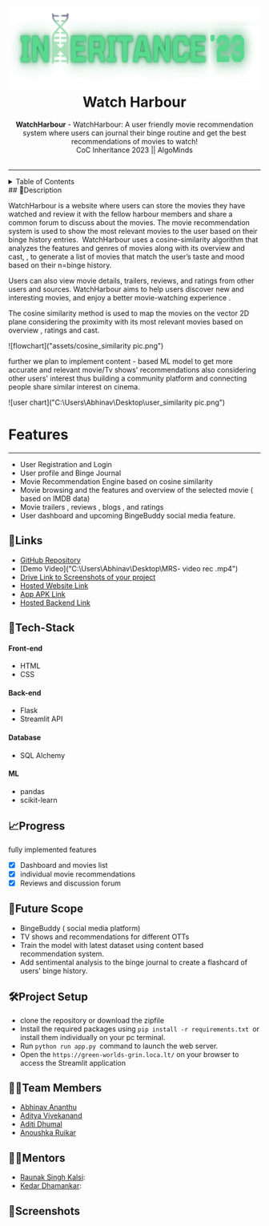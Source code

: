 <h1 align="center">
  <a href="https://github.com/CommunityOfCoders/Inheritance-2024">
    <img src="./Untitled.png" alt="CoC Inheritance 2024" width="500" height="166">
  </a>
  <br>
  Watch Harbour
</h1>

<div align="center">
   <strong>WatchHarbour</strong> -  WatchHarbour: A user friendly movie recommendation system where users can journal their binge routine and get the  best recommendations of movies to watch!<br>
  CoC Inheritance 2023 || AlgoMinds <br> <br>
</div>
<hr>

<details>
<summary>Table of Contents</summary>

- [Description](#description)
- [Tech Stack](#tech-stack)
- [Progress](#progress)
- [Future Scope](#future-scope)
- [Project Setup](#project-setup)
- [Team Members](#team-members)
- [Mentors](#mentors)
- [Screenshots](#screenshots)

</details>
## 📝Description
 
WatchHarbour is a website where users can store the  movies they have  watched and review it with the fellow harbour members and share a common forum to discuss about the movies. The movie recommendation system is used to show the most relevant movies to the user based on their binge history entries.  WatchHarbour uses a cosine-similarity algorithm that analyzes the features and genres of movies along with its overview and cast, , to generate a list of movies that match the user’s taste and mood based on their n=binge history. 

Users can also view movie details, trailers, reviews, and ratings from other users and sources. WatchHarbour aims to help users discover new and interesting movies, and enjoy a better movie-watching experience .

The cosine similarity method is used to map the movies on the vector 2D plane considering the proximity with its most relevant movies based on overview , ratings and cast.

![flowchart]("assets/cosine_similarity pic.png")

further we plan to implement content - based ML model to get more accurate and relevant movie/Tv shows' recommendations also considering other users' interest thus building a community platform and connecting people share similar interest on cinema.

![user chart]("C:\Users\Abhinav\Desktop\user_similarity pic.png")

# Features
---
- User Registration and Login
- User profile and Binge Journal 
- Movie Recommendation Engine based on cosine similarity 
- Movie browsing and the features and overview of the selected movie ( based on IMDB data)
- Movie trailers , reviews , blogs , and ratings 
- User dashboard and upcoming BingeBuddy social media feature.

## 🔗Links

- [GitHub Repository](https://github.com/adityavivekanand/Watch-Harbour)
- [Demo Video]("C:\Users\Abhinav\Desktop\MRS- video rec .mp4")
- [Drive Link to Screenshots of your project]()
- [Hosted Website Link](https://green-worlds-grin.loca.lt/)
- [App APK Link](https://green-worlds-grin.loca.lt/)
- [Hosted Backend Link](https://green-worlds-grin.loca.lt/)

## 🤖Tech-Stack
#### Front-end
- HTML
- CSS
#### Back-end
- Flask
- Streamlit API
#### Database
- SQL Alchemy 
#### ML
- pandas 
- scikit-learn

## 📈Progress

 fully implemented features 

- [x] Dashboard and movies list  
- [x] individual movie recommendations
- [x]  Reviews and discussion forum 

## 🔮Future Scope

- BingeBuddy ( social media platform)
- TV shows and recommendations for different OTTs 
-  Train the model with latest dataset using content based recommendation system.
- Add sentimental analysis to the binge journal to create a flashcard of users' binge history.

## 🛠Project Setup

- clone the repository or download the zipfile
- Install the required packages using `pip install -r requirements.txt `or install them individually on your pc terminal.
- Run `python run app.py `command to launch the web server.
- Open the `https://green-worlds-grin.loca.lt/` on your browser to  access the Streamlit application

## 👨‍💻Team Members

- [Abhinav Ananthu](https://github.com/Herculox)
- [Aditya Vivekanand](https://github.com/adityavivekanand)
- [Aditi Dhumal](https://github.com/aditidhu)
- [Anoushka Ruikar](https://github.com/Anoushka1009)

## 👨‍🏫Mentors

- [Raunak Singh Kalsi](https://github.com/):
- [Kedar Dhamankar](https://github.com/): 

## 📱Screenshots



